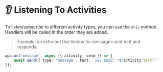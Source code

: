 # 👂 Listening To Activities

To listen/subscribe to different activity types, you can use the `on()` method.
Handlers will be called in the order they are added.

> Example: an echo bot that listens for messages sent to it and responds.

```typescript
app.on('message', async ({ activity, send }) => {
    await send({ type: 'message', text: `you said: "${activity.text}"` });
});
```
